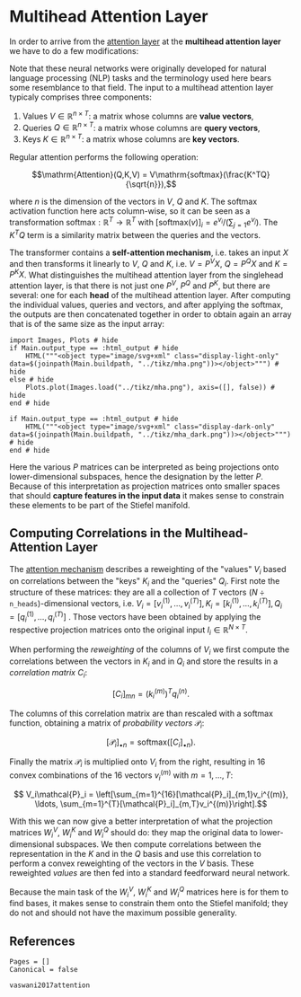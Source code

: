 # Multihead Attention Layer

In order to arrive from the [attention layer](attention_layer.md) at the **multihead attention layer** we have to do a few modifications: 

Note that these neural networks were originally developed for natural language processing (NLP) tasks and the terminology used here bears some resemblance to that field. 
The input to a multihead attention layer typicaly comprises three components:

1. Values $V\in\mathbb{R}^{n\times{}T}$: a matrix whose columns are **value vectors**, 
2. Queries $Q\in\mathbb{R}^{n\times{}T}$: a matrix whose columns are **query vectors**, 
3. Keys $K\in\mathbb{R}^{n\times{}T}$: a matrix whose columns are **key vectors**.

Regular attention performs the following operation: 

```math
\mathrm{Attention}(Q,K,V) = V\mathrm{softmax}(\frac{K^TQ}{\sqrt{n}}),
```

where $n$ is the dimension of the vectors in $V$, $Q$ and $K$. The softmax activation function here acts column-wise, so it can be seen as a transformation $\mathrm{softmax}:\mathbb{R}^{T}\to\mathbb{R}^T$ with $[\mathrm{softmax}(v)]_i = e^{v_i}/\left(\sum_{j=1}e^{v_j}\right)$. The $K^TQ$ term is a similarity matrix between the queries and the vectors. 

The transformer contains a **self-attention mechanism**, i.e. takes an input $X$ and then transforms it linearly to $V$, $Q$ and $K$, i.e. $V = P^VX$, $Q = P^QX$ and $K = P^KX$. What distinguishes the multihead attention layer from the singlehead attention layer, is that there is not just one $P^V$, $P^Q$ and $P^K$, but there are several: one for each **head** of the multihead attention layer. After computing the individual values, queries and vectors, and after applying the softmax, the outputs are then concatenated together in order to obtain again an array that is of the same size as the input array:

```@example
import Images, Plots # hide
if Main.output_type == :html_output # hide
    HTML("""<object type="image/svg+xml" class="display-light-only" data=$(joinpath(Main.buildpath, "../tikz/mha.png"))></object>""") # hide
else # hide
    Plots.plot(Images.load("../tikz/mha.png"), axis=([], false)) # hide
end # hide
```

```@example
if Main.output_type == :html_output # hide
    HTML("""<object type="image/svg+xml" class="display-dark-only" data=$(joinpath(Main.buildpath, "../tikz/mha_dark.png"))></object>""") # hide
end # hide
```

Here the various $P$ matrices can be interpreted as being projections onto lower-dimensional subspaces, hence the designation by the letter $P$. Because of this interpretation as projection matrices onto smaller spaces that should **capture features in the input data** it makes sense to constrain these elements to be part of the Stiefel manifold.   

## Computing Correlations in the Multihead-Attention Layer

The [attention mechanism](attention_layer.md) describes a reweighting of the "values" $V_i$ based on correlations between the "keys" $K_i$ and the "queries" $Q_i$. First note the structure of these matrices: they are all a collection of $T$ vectors $(N\div\mathtt{n\_heads})$-dimensional vectors, i.e. $V_i=[v_i^{(1)}, \ldots, v_i^{(T)}], K_i=[k_i^{(1)}, \ldots, k_i^{(T)}], Q_i=[q_i^{(1)}, \ldots, q_i^{(T)}]$ . Those vectors have been obtained by applying the respective projection matrices onto the original input $I_i\in\mathbb{R}^{N\times{}T}$.

When performing the *reweighting* of the columns of $V_i$ we first compute the correlations between the vectors in $K_i$ and in $Q_i$ and store the results in a *correlation matrix* $C_i$: 

```math
    [C_i]_{mn} = \left(k_i^{(m)}\right)^Tq_i^{(n)}.
```

The columns of this correlation matrix are than rescaled with a softmax function, obtaining a matrix of *probability vectors* $\mathcal{P}_i$:

```math
    [\mathcal{P}_i]_{\bullet{}n} = \mathrm{softmax}([C_i]_{\bullet{}n}).
```

Finally the matrix $\mathcal{P}_i$ is multiplied onto $V_i$ from the right, resulting in 16 convex combinations of the 16 vectors $v_i^{(m)}$ with $m=1,\ldots,T$:

```math
    V_i\mathcal{P}_i = \left[\sum_{m=1}^{16}[\mathcal{P}_i]_{m,1}v_i^{(m)}, \ldots, \sum_{m=1}^{T}[\mathcal{P}_i]_{m,T}v_i^{(m)}\right].
```

With this we can now give a better interpretation of what the projection matrices $W_i^V$, $W_i^K$ and $W_i^Q$ should do: they map the original data to lower-dimensional subspaces. We then compute correlations between the representation in the $K$ and in the $Q$ basis and use this correlation to perform a convex reweighting of the vectors in the $V$ basis. These reweighted *values* are then fed into a standard feedforward neural network.

Because the main task of the $W_i^V$, $W_i^K$ and $W_i^Q$ matrices here is for them to find bases, it makes sense to constrain them onto the Stiefel manifold; they do not and should not have the maximum possible generality.


## References 

```@bibliography
Pages = []
Canonical = false

vaswani2017attention
```